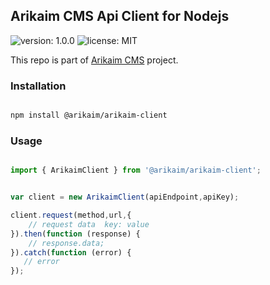 ## Arikaim CMS Api Client for Nodejs
![version: 1.0.0](https://img.shields.io/github/release/arikaim/api-client-js.svg)
![license: MIT](https://img.shields.io/badge/License-MIT-blue.svg)


This repo is part of  [Arikaim CMS](http://arikaim.com)  project.


### Installation

```sh

npm install @arikaim/arikaim-client

```

### Usage

```js

import { ArikaimClient } from '@arikaim/arikaim-client';


var client = new ArikaimClient(apiEndpoint,apiKey);

client.request(method,url,{
    // request data  key: value
}).then(function (response) {
    // response.data;  
}).catch(function (error) {
   // error
});


```

